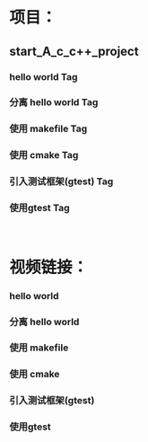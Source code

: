 # 项目：
## start_A_c_c++_project
### hello world Tag
### 分离 hello world Tag
### 使用 makefile Tag
### 使用 cmake Tag
### 引入测试框架(gtest) Tag
### 使用gtest Tag

<br>

# 视频链接：
### hello world
### 分离 hello world
### 使用 makefile
### 使用 cmake
### 引入测试框架(gtest)
### 使用gtest